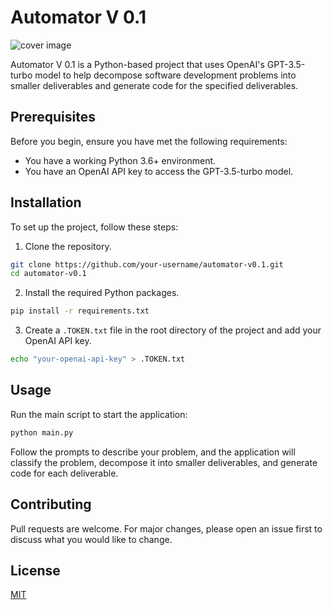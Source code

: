 # Automator V 0.1

![cover image](#cover.png)

Automator V 0.1 is a Python-based project that uses OpenAI's GPT-3.5-turbo model to help decompose software development problems into smaller deliverables and generate code for the specified deliverables.

## Prerequisites

Before you begin, ensure you have met the following requirements:

* You have a working Python 3.6+ environment.
* You have an OpenAI API key to access the GPT-3.5-turbo model.

## Installation

To set up the project, follow these steps:

1. Clone the repository.

```bash
git clone https://github.com/your-username/automator-v0.1.git
cd automator-v0.1
```

2. Install the required Python packages.

```bash
pip install -r requirements.txt
``` 


3. Create a `.TOKEN.txt` file in the root directory of the project and add your OpenAI API key.

```bash
echo "your-openai-api-key" > .TOKEN.txt

```


## Usage

Run the main script to start the application:

```bash
python main.py
```


Follow the prompts to describe your problem, and the application will classify the problem, decompose it into smaller deliverables, and generate code for each deliverable.

## Contributing

Pull requests are welcome. For major changes, please open an issue first to discuss what you would like to change.

## License

[MIT](https://choosealicense.com/licenses/mit/)
